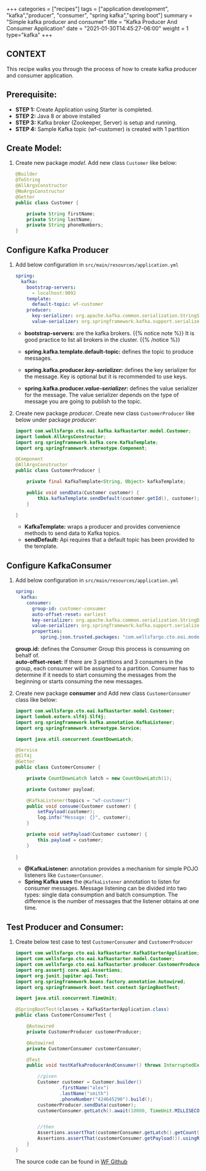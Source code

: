 +++
categories = ["recipes"]
tags = ["application development", "kafka","producer", "consumer", "spring kafka","spring boot"]
summary = "Simple kafka producer and consumer"
title = "Kafka Producer And Consumer Application"
date = "2021-01-30T14:45:27-06:00"
weight = 1
type="kafka"
+++

## CONTEXT
This recipe walks you through the process of how to create kafka producer and consumer application.

## Prerequisite:

- **STEP 1:** Create Application using Starter is completed.
- **STEP 2:** Java 8 or above installed
- **STEP 3:** Kafka broker (Zookeeper, Server) is setup and running.
- **STEP 4:** Sample Kafka topic (wf-customer) is created with 1 partition 

## Create Model:

1. Create new package _model_. Add new class `Customer` like below:
    ```java
    @Builder
    @ToString
    @AllArgsConstructor
    @NoArgsConstructor
    @Getter
    public class Customer {
    
        private String firstName;
        private String lastName;
        private String phoneNumbers;
    }
   ```
   
## Configure Kafka Producer 
1. Add below configuration in `src/main/resources/application.yml`

    ```yaml
    spring:
      kafka:
        bootstrap-servers:
          - localhost:9092
        template:
          default-topic: wf-customer
        producer:
          key-serializer: org.apache.kafka.common.serialization.StringSerializer
          value-serializer: org.springframework.kafka.support.serializer.JsonDeserializer
    ```
    * **bootstrap-servers:** are the kafka brokers.  {{% notice note %}}  It is good practice to list all brokers in the cluster. {{% /notice %}}
                                                     
    * **spring.kafka.template.default-topic:** defines the topic to produce messages.     
    * **spring.kafka.producer._key-serializer_:** defines the key serializer for the message. Key is optional but it is recommended to use keys.  
    * **spring.kafka.producer._value-serializer_:** defines the value serializer for the message. The value serializer depends on the type of message 
                                                    you are going to publish to the topic.   
                                                
1. Create new package _producer_. Create new class `CustomerProducer` like below under package _producer_:

    ```java
    import com.wellsfargo.cto.eai.kafka.kafkastarter.model.Customer;
    import lombok.AllArgsConstructor;
    import org.springframework.kafka.core.KafkaTemplate;
    import org.springframework.stereotype.Component;
   
    @Component
    @AllArgsConstructor
    public class CustomerProducer {
    
        private final KafkaTemplate<String, Object> kafkaTemplate;
    
        public void sendData(Customer customer) {
            this.kafkaTemplate.sendDefault(customer.getId(), customer);
        }
    
    }
    ```
   * **KafkaTemplate:** wraps a producer and provides convenience methods to send data to Kafka topics.
   * **sendDefault:** Api requires that a default topic has been provided to the template.
  
## Configure KafkaConsumer

1. Add below configuration in `src/main/resources/application.yml`

    ```yaml
    spring:
      kafka:
        consumer:
          group-id: customer-consumer
          auto-offset-reset: earliest
          key-serializer: org.apache.kafka.common.serialization.StringDeserializer
          value-serializer: org.springframework.kafka.support.serializer.JsonDeserializer
          properties:
             spring.json.trusted.packages: "com.wellsfargo.cto.eai.model"
    ```

    **group.id:** defines the Consumer Group this process is consuming on behalf of.  
    **auto-offset-reset:** If there are 3 partitions and 3 consumers in the group, each consumer will be assigned to a partition. Consumer has to determine if it needs to start consuming the messages from the beginning or starts consuming the new messages.

1. Create new package **consumer** and Add new class `CustomerConsumer` class like below:

    ```java
    import com.wellsfargo.cto.eai.kafkastarter.model.Customer;
    import lombok.extern.slf4j.Slf4j;
    import org.springframework.kafka.annotation.KafkaListener;
    import org.springframework.stereotype.Service;
    
    import java.util.concurrent.CountDownLatch;
    
    @Service
    @Slf4j
    @Getter
    public class CustomerConsumer {
    
        private CountDownLatch latch = new CountDownLatch(1);
    
        private Customer payload;
    
        @KafkaListener(topics = "wf-customer")
        public void consume(Customer customer) {
            setPayload(customer);
            log.info("Message: {}", customer);
        }
    
        private void setPayload(Customer customer) {
            this.payload = customer;
        }
        
    }
    ```
    * **@KafkaListener:** annotation provides a mechanism for simple POJO listeners like `CustomerConsumer`.  
    * **Spring Kafka uses** the `@KafkaListener` annotation to listen for consumer messages. 
        Message listening can be divided into two types: single data consumption and batch consumption. The difference is the number of messages that the listener obtains at one time.

## Test Producer and Consumer:

1. Create below test case to test `CustomerConsumer` and `CustomerProducer`

    ```java
    import com.wellsfargo.cto.eai.kafkastarter.KafkaStarterApplication;
    import com.wellsfargo.cto.eai.kafkastarter.model.Customer;
    import com.wellsfargo.cto.eai.kafkastarter.producer.CustomerProducer;
    import org.assertj.core.api.Assertions;
    import org.junit.jupiter.api.Test;
    import org.springframework.beans.factory.annotation.Autowired;
    import org.springframework.boot.test.context.SpringBootTest;
    
    import java.util.concurrent.TimeUnit;
    
    @SpringBootTest(classes = KafkaStarterApplication.class)
    public class CustomerConsumerTest {
    
        @Autowired
        private CustomerProducer customerProducer;
    
        @Autowired
        private CustomerConsumer customerConsumer;
    
        @Test
        public void testKafkaProducerAndConsumer() throws InterruptedException {
    
            //given
            Customer customer = Customer.builder()
                    .firstName("alex")
                    .lastName("smith")
                    .phoneNumber("424645290").build();
            customerProducer.sendData(customer);
            customerConsumer.getLatch().await(10000, TimeUnit.MILLISECONDS);
    
    
            //then
            Assertions.assertThat(customerConsumer.getLatch().getCount()).isEqualTo(1L);
            Assertions.assertThat(customerConsumer.getPayload()).usingRecursiveComparison().isEqualTo(customer);
        }
    }
    ```
    The source code can be found in [WF Github](http://hop.hosting.wellsfargo.com/kafka-starter)
